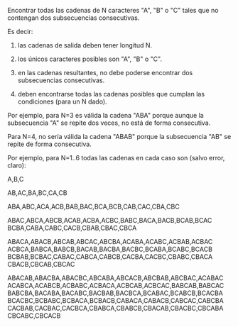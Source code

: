 Encontrar todas las cadenas de N caracteres "A", "B" o "C" tales que no contengan dos subsecuencias consecutivas.

Es decir:

1. las cadenas de salida deben tener longitud N.

2. los únicos caracteres posibles son "A", "B" o "C".

3. en las cadenas resultantes, no debe poderse encontrar dos subsecuencias consecutivas.

4. deben encontrarse todas las cadenas posibles que cumplan las condiciones (para un N dado).

Por ejemplo, para N=3 es válida la cadena "ABA" porque aunque la subsecuencia "A" se repite dos veces, no está de forma consecutiva.

Para N=4, no sería válida la cadena "ABAB" porque la subsecuencia "AB" se repite de forma consecutiva.

Por ejemplo, para N=1..6 todas las cadenas en cada caso son (salvo error, claro):

A,B,C

AB,AC,BA,BC,CA,CB

ABA,ABC,ACA,ACB,BAB,BAC,BCA,BCB,CAB,CAC,CBA,CBC

ABAC,ABCA,ABCB,ACAB,ACBA,ACBC,BABC,BACA,BACB,BCAB,BCAC
BCBA,CABA,CABC,CACB,CBAB,CBAC,CBCA

ABACA,ABACB,ABCAB,ABCAC,ABCBA,ACABA,ACABC,ACBAB,ACBAC
ACBCA,BABCA,BABCB,BACAB,BACBA,BACBC,BCABA,BCABC,BCACB
BCBAB,BCBAC,CABAC,CABCA,CABCB,CACBA,CACBC,CBABC,CBACA
CBACB,CBCAB,CBCAC

ABACAB,ABACBA,ABACBC,ABCABA,ABCACB,ABCBAB,ABCBAC,ACABAC
ACABCA,ACABCB,ACBABC,ACBACA,ACBCAB,ACBCAC,BABCAB,BABCAC
BABCBA,BACABA,BACABC,BACBAB,BACBCA,BCABAC,BCABCB,BCACBA
BCACBC,BCBABC,BCBACA,BCBACB,CABACA,CABACB,CABCAC,CABCBA
CACBAB,CACBAC,CACBCA,CBABCA,CBABCB,CBACAB,CBACBC,CBCABA
CBCABC,CBCACB
